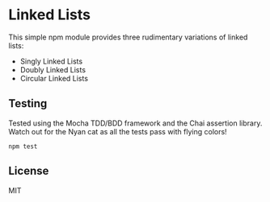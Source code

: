 # Linked Lists

This simple npm module provides three rudimentary variations of linked lists:

- Singly Linked Lists
- Doubly Linked Lists
- Circular Linked Lists

## Testing

Tested using the Mocha TDD/BDD framework and the Chai assertion library.
Watch out for the Nyan cat as all the tests pass with flying colors!

`npm test`

## License

MIT

